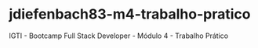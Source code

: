 # jdiefenbach83-m4-trabalho-pratico
IGTI - Bootcamp Full Stack Developer - Módulo 4 - Trabalho Prático

